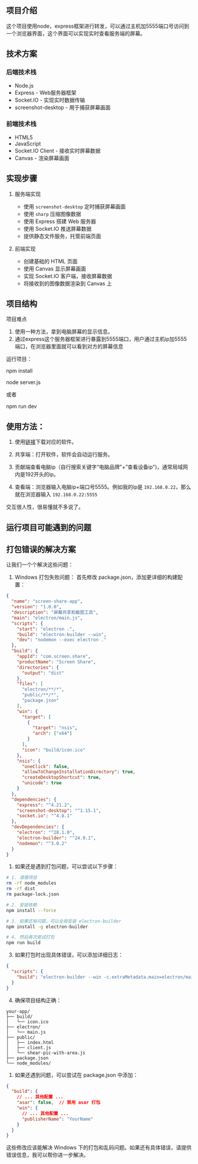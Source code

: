 ## 项目介绍

这个项目使用node，express框架进行转发，可以通过主机加5555端口号访问到一个浏览器界面，这个界面可以实现实时查看服务端的屏幕。

## 技术方案

### 后端技术栈

- Node.js
- Express - Web服务器框架
- Socket.IO - 实现实时数据传输
- screenshot-desktop - 用于捕获屏幕画面

### 前端技术栈

- HTML5
- JavaScript
- Socket.IO Client - 接收实时屏幕数据
- Canvas - 渲染屏幕画面

## 实现步骤

1. 服务端实现

   - 使用 `screenshot-desktop` 定时捕获屏幕画面
   - 使用 `sharp` 压缩图像数据
   - 使用 Express 搭建 Web 服务器
   - 使用 Socket.IO 推送屏幕数据
   - 提供静态文件服务，托管前端页面
2. 前端实现

   - 创建基础的 HTML 页面
   - 使用 Canvas 显示屏幕画面
   - 实现 Socket.IO 客户端，接收屏幕数据
   - 将接收到的图像数据渲染到 Canvas 上

## 项目结构

项目难点

1. 使用一种方法，拿到电脑屏幕的显示信息。
2. 通过express这个服务器框架进行暴露到5555端口，用户通过主机ip加5555端口，在浏览器里面就可以看到对方的屏幕信息

运行项目：

npm install

node server.js

或者

npm run dev

## 使用方法：

1. 使用[链接](https://github.com/abining/screen-share-app/releases/tag/1.0.0)下载对应的软件。
2. 共享端：打开软件，软件会自动运行服务。
3. 贡献端查看电脑ip（自行搜索关键字“电脑品牌"+”查看设备ip")，通常局域网内是192开头的ip。

4. 查看端：浏览器输入电脑ip+端口号5555。例如我的ip是 `192.168.0.22`，那么就在浏览器输入 `192.168.0.22:5555`

交互很人性，很易懂就不多说了。

## 运行项目可能遇到的问题

## 打包错误的解决方案

让我们一个个解决这些问题：

1. Windows 打包失败问题：
   首先修改 package.json，添加更详细的构建配置：

```json:package.json
{
  "name": "screen-share-app",
  "version": "1.0.0",
  "description": "屏幕共享和截图工具",
  "main": "electron/main.js",
  "scripts": {
    "start": "electron .",
    "build": "electron-builder --win",
    "dev": "nodemon --exec electron ."
  },
  "build": {
    "appId": "com.screen.share",
    "productName": "Screen Share",
    "directories": {
      "output": "dist"
    },
    "files": [
      "electron/**/*",
      "public/**/*",
      "package.json"
    ],
    "win": {
      "target": [
        {
          "target": "nsis",
          "arch": ["x64"]
        }
      ],
      "icon": "build/icon.ico"
    },
    "nsis": {
      "oneClick": false,
      "allowToChangeInstallationDirectory": true,
      "createDesktopShortcut": true,
      "unicode": true
    }
  },
  "dependencies": {
    "express": "^4.21.2",
    "screenshot-desktop": "^1.15.1",
    "socket.io": "^4.8.1"
  },
  "devDependencies": {
    "electron": "^28.1.0",
    "electron-builder": "^24.9.1",
    "nodemon": "^3.0.2"
  }
}
```

1. 如果还是遇到打包问题，可以尝试以下步骤：

```bash
# 1. 清理项目
rm -rf node_modules
rm -rf dist
rm package-lock.json

# 2. 安装依赖
npm install --force

# 3. 如果还有问题，可以全局安装 electron-builder
npm install -g electron-builder

# 4. 然后再次尝试打包
npm run build
```

3. 如果打包时出现具体错误，可以添加详细日志：

```json:package.json
{
  "scripts": {
    "build": "electron-builder --win -c.extraMetadata.main=electron/main.js --debug"
  }
}
```

4. 确保项目结构正确：

```
your-app/
├── build/
│   └── icon.ico
├── electron/
│   └── main.js
├── public/
│   ├── index.html
│   ├── client.js
│   └── shear-pic-with-area.js
├── package.json
└── node_modules/
```

1. 如果还遇到问题，可以尝试在 package.json 中添加：

```json:package.json
{
  "build": {
    // ... 其他配置 ...
    "asar": false,  // 禁用 asar 打包
    "win": {
      // ... 其他配置 ...
      "publisherName": "YourName"
    }
  }
}
```

这些修改应该能解决 Windows 下的打包和乱码问题。如果还有具体错误，请提供错误信息，我可以帮你进一步解决。
